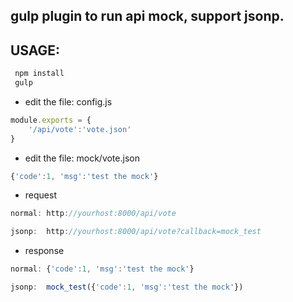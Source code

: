 
## gulp plugin to run api mock, support jsonp.


## USAGE:
```javascript
 npm install
 gulp
```

* edit the file: config.js
```javascript
module.exports = {
    '/api/vote':'vote.json'
}
 ```
 
* edit the file: mock/vote.json
```javascript
{'code':1, 'msg':'test the mock'}
 ```
 
* request 
```javascript
normal: http://yourhost:8000/api/vote

jsonp:  http://yourhost:8000/api/vote?callback=mock_test
```

* response 
```javascript
normal: {'code':1, 'msg':'test the mock'}

jsonp:  mock_test({'code':1, 'msg':'test the mock'})
```

